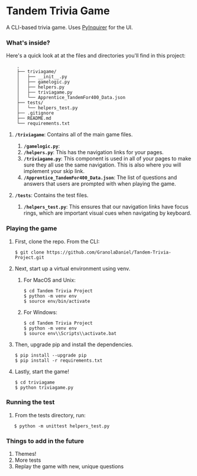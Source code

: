# Tandem Trivia Game

A CLI-based trivia game. Uses [PyInquirer](https://github.com/CITGuru/PyInquirer) for the UI.

### What's inside?

Here's a quick look at at the files and directories you'll find in this project:

```text
    .
    ├── triviagame/
    │   ├── __init__.py
    │   ├── gamelogic.py
    │   ├── helpers.py
    │   ├── triviagame.py
    │   └── Apprentice_TandemFor400_Data.json
    ├── tests/
    │   └── helpers_test.py
    ├── .gitignore
    ├── README.md
    └── requirements.txt
```
1.  **`/triviagame`**: Contains all of the main game files.

    1.  **`/gamelogic.py`**: 
    1.  **`/helpers.py`**: This has the navigation links for your pages.
    1.  **`/triviagame.py`**: This component is used in all of your pages to make sure they all use the same navigation. This is also where you will implement your skip link.
    1.  **`/Apprentice_TandemFor400_Data.json`**: The list of questions and answers that users are prompted with when playing the game.
1.  **`/tests`**: Contains the test files.

    1.  **`/helpers_test.py`**: This ensures that our navigation links have focus rings, which are important visual cues when navigating by keyboard.

### Playing the game

1. First, clone the repo. From the CLI:

   ```shell
   $ git clone https://github.com/GranolaDaniel/Tandem-Trivia-Project.git
   ```
1. Next, start up a virtual environment using venv.
    1. For MacOS and Unix:
        ```shell
        $ cd Tandem Trivia Project
        $ python -m venv env
        $ source env/bin/activate
        ```
    1. For Windows:
         ```shell
        $ cd Tandem Trivia Project
        $ python -m venv env
        $ source env\\Scripts\\activate.bat
        ```
1. Then, upgrade pip and install the dependencies.
    ```shell
    $ pip install --upgrade pip
    $ pip install -r requirements.txt
    ```
1. Lastly, start the game!
   ```shell
   $ cd triviagame
   $ python triviagame.py
   ```

### Running the test

1. From the tests directory, run:

```shell
   $ python -m unittest helpers_test.py
   ```

### Things to add in the future

1. Themes!
1. More tests
1. Replay the game with new, unique questions